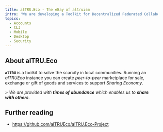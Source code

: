 ```yaml
---
title: alTRU.Eco - The eBay of altruism
intro: 'We are developing a Toolkit for Decentralized Federated Collaborative Economy'
topics:
  - Accounts
  - CLI
  - Mobile
  - Desktop
  - Security
---
```

## About alTRU.Eco

**`alTRU`** is a toolkit to solve the scarcity in local communities. Running an *alTRUEco* instance you can create *peer-to-peer* marketplace for sale, exchange or gift of goods and services to support *Sharing Economy*.

_\> We are provided with **times of abundance** which enables us to **share with others**._

## Further reading

- https://github.com/alTRUEco/alTRU.Eco-Project
